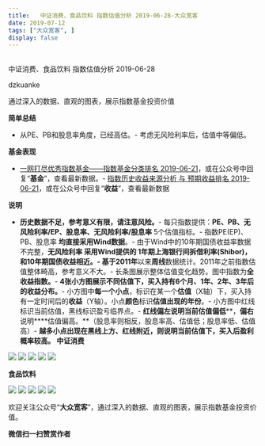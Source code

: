 ```yaml
---
title:   中证消费、食品饮料 指数估值分析 2019-06-28-大众宽客
date: 2019-07-12
tags: ["大众宽客", ]
display: false
---
```



## 



中证消费、食品饮料 指数估值分析 2019-06-28




dzkuanke




通过深入的数据、直观的图表，展示指数基金投资价值


**简单总结**
- 从PE、PB和股息率角度，已经高估。- 考虑无风险利率后，估值中等偏低。


**基金表现**
- [一网打尽优秀指数基金——指数基金分类排名 2019-06-21](http://mp.weixin.qq.com/s?__biz=MzAwMTc1MDcwNw==&amp;mid=2648274742&amp;idx=1&amp;sn=36f8c7196770874b5eb952fb265f4c1f&amp;chksm=82f934eab58ebdfc35c530d0165c8b04e5cd51f5187f2a3a5585399237e314b53ef14f0f1eaf&amp;scene=21#wechat_redirect)，或在公众号中回复“**基金**”，查看最新数据。- [指数历史收益来源分析 与 预期收益排名 2019-06-21](http://mp.weixin.qq.com/s?__biz=MzAwMTc1MDcwNw==&amp;mid=2648274722&amp;idx=1&amp;sn=7b8a84659f8aabf3db11b48d63753a8d&amp;chksm=82f934feb58ebde863d53df677c633030698303f550931ead20a49b96ca0aeec723c4b693526&amp;scene=21#wechat_redirect)，或在公众号中回复“**收益**”，查看最新数据


**说明**
- **历史数据不足，参考意义有限，请注意风险。**- 每只指数提供：**PE、PB、无风险利率/EP、股息率、无风险利率/股息率**&nbsp;5个估值指标。- 指数PE(EP)、PB、股息率&nbsp;**均直接采用Wind数据**。- 由于Wind中的10年期国债收益率数据不完整，**无风险利率&nbsp;**采用Wind提供的&nbsp;**1年期上海银行间拆借利率(Shibor)**，和10年期国债收益相近。- 基于**2011年**以来**周线**数据统计。2011年之前指数估值整体畸高，参考意义不大。- 长条图展示整体估值变化趋势。图中指数为**全收益指数。**- **4张小方图展示不同估值下，买入持有6个月、1年、2年、3年后的收益分布。**- 小方图中**每一个小点**，标识在某一个**估值**（X轴）下，买入持有一定时间后的**收益**（Y轴）。小点**颜色**标识**估值出现的年份**。- 小方图中红线标识当前估值，黑线标识盈亏临界点。- **红线偏左****说明当前****估值偏低****，****偏右****说明****估值偏高。**（股息率则相反，股息率高、估值低；股息率低、估值高）- **越多小点出现在黑线上方、红线附近，则说明当前估值下，买入后盈利概率较高。**
**中证消费**

<img class="rich_pages" data-ratio="1.1226765799256506" data-s="300,640" src="https://mmbiz.qpic.cn/mmbiz_png/PKw3FQPmhIiasGgZFpbfiaaeLApjDASjz1WpjEev73TIYAibjcbfqCV0fHK9WclyHdfgU3nTOjwasTHr8pGGUsDTQ/640?wx_fmt=png" data-type="png" data-w="1076" style=""/>

<img class="rich_pages" data-ratio="1.1226765799256506" data-s="300,640" src="https://mmbiz.qpic.cn/mmbiz_png/PKw3FQPmhIiasGgZFpbfiaaeLApjDASjz1ibER03gTdgN8VnYyvH7TEibFPJNWweibFbOoU6Op64fXnh0QYwFnl67Jg/640?wx_fmt=png" data-type="png" data-w="1076" style=""/>

<img class="rich_pages" data-ratio="1.1245353159851301" data-s="300,640" src="https://mmbiz.qpic.cn/mmbiz_png/PKw3FQPmhIiasGgZFpbfiaaeLApjDASjz1FAHprDXxCmclOIVicqDsN0rgOAvGwMurztCPQph5A95krW6S3HUynFw/640?wx_fmt=png" data-type="png" data-w="1076" style=""/>

<img class="rich_pages" data-ratio="1.1245353159851301" data-s="300,640" src="https://mmbiz.qpic.cn/mmbiz_png/PKw3FQPmhIiasGgZFpbfiaaeLApjDASjz1398WD52FfdKkKfkPO7FasfSB4mFtia9DIWUoL6MN6KZ2AbeheOhKFbQ/640?wx_fmt=png" data-type="png" data-w="1076" style=""/>

<img class="rich_pages" data-ratio="1.1245353159851301" data-s="300,640" src="https://mmbiz.qpic.cn/mmbiz_png/PKw3FQPmhIiasGgZFpbfiaaeLApjDASjz1B9ib7NCI29AkKicLbEN0FzE5ZdL4G7H4ummfibQA7Xf3l3aIKPlBfFQibw/640?wx_fmt=png" data-type="png" data-w="1076" style=""/>



**食品饮料**

<img class="rich_pages" data-ratio="1.1226765799256506" data-s="300,640" src="https://mmbiz.qpic.cn/mmbiz_png/PKw3FQPmhIiasGgZFpbfiaaeLApjDASjz1SxJOu5tXsnRw6bsAwrn1scPicnY8eWwYGQfGiaRpbrN7NFREX1aibseXw/640?wx_fmt=png" data-type="png" data-w="1076" style=""/>

<img class="rich_pages" data-ratio="1.1226765799256506" data-s="300,640" src="https://mmbiz.qpic.cn/mmbiz_png/PKw3FQPmhIiasGgZFpbfiaaeLApjDASjz1sxbrN5qBfQomVPmStnoq8I8jDMOe8sULZO6mWlQ9tkPES9GrJybyPw/640?wx_fmt=png" data-type="png" data-w="1076" style=""/>

<img class="rich_pages" data-ratio="1.1245353159851301" data-s="300,640" src="https://mmbiz.qpic.cn/mmbiz_png/PKw3FQPmhIiasGgZFpbfiaaeLApjDASjz1HC5kU1cwbGdN5tmmdP08v0HeqsriaHWp6ricmB4mjUuoKJjMhtrvccMQ/640?wx_fmt=png" data-type="png" data-w="1076" style=""/>

<img class="rich_pages" data-ratio="1.1245353159851301" data-s="300,640" src="https://mmbiz.qpic.cn/mmbiz_png/PKw3FQPmhIiasGgZFpbfiaaeLApjDASjz1xAlF7cs4JMPgxqQTu7H6AeXyibXU8ic5rs2uicUaClztd3NDxakpDwia6w/640?wx_fmt=png" data-type="png" data-w="1076" style=""/>

<img class="rich_pages" data-ratio="1.1245353159851301" data-s="300,640" src="https://mmbiz.qpic.cn/mmbiz_png/PKw3FQPmhIiasGgZFpbfiaaeLApjDASjz1Gpd4DEibniaDrlDNrlq5JGNljoCOylPhgNWKK8Iay8EicYzucTRS0iclMw/640?wx_fmt=png" data-type="png" data-w="1076" style=""/>



欢迎关注公众号“**大众宽客**”，通过深入的数据、直观的图表，展示指数基金投资价值。


**微信扫一扫赞赏作者**